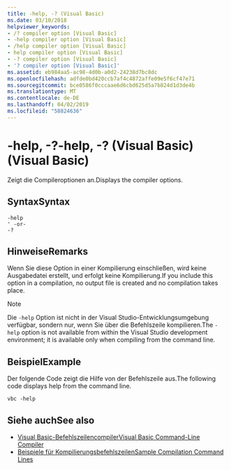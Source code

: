 ```yaml
---
title: -help, -? (Visual Basic)
ms.date: 03/10/2018
helpviewer_keywords:
- /? compiler option [Visual Basic]
- -help compiler option [Visual Basic]
- /help compiler option [Visual Basic]
- help compiler option [Visual Basic]
- -? compiler option [Visual Basic]
- '? compiler option [Visual Basic]'
ms.assetid: eb984aa5-ac98-4d0b-a0d2-24238d7bc8dc
ms.openlocfilehash: adfde0bd420ccb7af4c4872affe09e5f6cf47e71
ms.sourcegitcommit: bce0586f0cccaae6d6cbd625d5a7b824d1d3de4b
ms.translationtype: MT
ms.contentlocale: de-DE
ms.lasthandoff: 04/02/2019
ms.locfileid: "58824636"
---
```

# <a name="-help---visual-basic"></a><span data-ttu-id="8d281-103">-help, -?</span><span class="sxs-lookup"><span data-stu-id="8d281-103">-help, -?</span></span> <span data-ttu-id="8d281-104">(Visual Basic)</span><span class="sxs-lookup"><span data-stu-id="8d281-104">(Visual Basic)</span></span>
<span data-ttu-id="8d281-105">Zeigt die Compileroptionen an.</span><span class="sxs-lookup"><span data-stu-id="8d281-105">Displays the compiler options.</span></span>  
  
## <a name="syntax"></a><span data-ttu-id="8d281-106">Syntax</span><span class="sxs-lookup"><span data-stu-id="8d281-106">Syntax</span></span>  
  
```  
-help  
' -or-  
-?  
```  
  
## <a name="remarks"></a><span data-ttu-id="8d281-107">Hinweise</span><span class="sxs-lookup"><span data-stu-id="8d281-107">Remarks</span></span>  
 <span data-ttu-id="8d281-108">Wenn Sie diese Option in einer Kompilierung einschließen, wird keine Ausgabedatei erstellt, und erfolgt keine Kompilierung.</span><span class="sxs-lookup"><span data-stu-id="8d281-108">If you include this option in a compilation, no output file is created and no compilation takes place.</span></span>  
  
> [!NOTE]
>  <span data-ttu-id="8d281-109">Die `-help` Option ist nicht in der Visual Studio-Entwicklungsumgebung verfügbar, sondern nur, wenn Sie über die Befehlszeile kompilieren.</span><span class="sxs-lookup"><span data-stu-id="8d281-109">The `-help` option is not available from within the Visual Studio development environment; it is available only when compiling from the command line.</span></span>  
  
## <a name="example"></a><span data-ttu-id="8d281-110">Beispiel</span><span class="sxs-lookup"><span data-stu-id="8d281-110">Example</span></span>  
 <span data-ttu-id="8d281-111">Der folgende Code zeigt die Hilfe von der Befehlszeile aus.</span><span class="sxs-lookup"><span data-stu-id="8d281-111">The following code displays help from the command line.</span></span>  
  
```  
vbc -help  
```  
  
## <a name="see-also"></a><span data-ttu-id="8d281-112">Siehe auch</span><span class="sxs-lookup"><span data-stu-id="8d281-112">See also</span></span>

- [<span data-ttu-id="8d281-113">Visual Basic-Befehlszeilencompiler</span><span class="sxs-lookup"><span data-stu-id="8d281-113">Visual Basic Command-Line Compiler</span></span>](../../../visual-basic/reference/command-line-compiler/index.md)
- [<span data-ttu-id="8d281-114">Beispiele für Kompilierungsbefehlszeilen</span><span class="sxs-lookup"><span data-stu-id="8d281-114">Sample Compilation Command Lines</span></span>](../../../visual-basic/reference/command-line-compiler/sample-compilation-command-lines.md)
